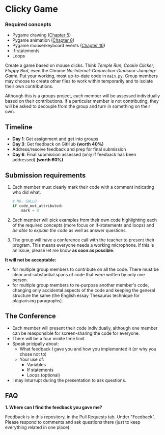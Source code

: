 # Clicky Game

### Required concepts
- Pygame drawing ([Chapter 5](http://programarcadegames.com/index.php?chapter=introduction_to_graphics&lang=en))
- Pygame animation ([Chapter 8](http://programarcadegames.com/index.php?chapter=introduction_to_animation&lang=en))
- Pygame mouse/keyboard events ([Chapter 10](http://programarcadegames.com/index.php?chapter=controllers_and_graphics&lang=en))
- If-statements
- Loops

Create a game based on mouse clicks. Think *Temple Run*, *Cookie Clicker*, *Flappy Bird*, even the Chrome *No-Internet-Connection-Dinosaur-Jumping-Game*. Put your working, most up-to-date code in `main.py`. Group members may choose to create other files to work within temporarily and to isolate their own contributions.

Although this is a groups project, each member will be assessed individually based on their contributions. If a particular member is not contributing, they will be asked to decouple from the group and turn in something on their own.


## Timeline
- **Day 1**: Get assignment and get into groups
- **Day 3**: Get feedback on GitHub **(worth 40%)**
- Address/resolve feedback and prep for final submission
- **Day 6**: Final submission assessed (only if feedback has been addressed) **(worth 60%)**


## Submission requirements
1. Each member must clearly mark their code with a comment indicating who did what.

    ```python
    # MR. GALLO
    if code_not_attributed:
        mark = 0
    ```
2. Each member will pick examples from their own code highlighting each of the required concepts (more focus on if-statements and loops) and *be able to explain the code* as well as answer questions.
3. The group will have a conference call with the teacher to present their program. This means everyone needs a working microphone. If this is an issue, please let me know **as soon as possible**.

**It will not be acceptable:**

- for multiple group members to contribute on all the code. There must be clear and substantial spans of code that were written by only one person.
- for multiple group members to re-purpose another member's code, changing only accidental aspects of the code and keeping the general structure the same (the English essay Thesaurus technique for plagiarising paragraphs).

## The Conference
- Each member will present their code individually, although one member can be reasponsible for screen-sharing the code for everyone.
- There will be a four minite time limit
- Speak pricipally about:
    - What feedback I gave you and how you implemented it (or why you chose not to)
    - Your use of:
        - Variables
        - If statements
        - Loops (optional)
- I may inturrupt during the presentation to ask questions.

## FAQ
**1. Where can I find the feedback you gave me?**

Feedback is in this repository, in the Pull Requests tab. Under "Feedback". Please respond to comments and ask questions there (just to keep everything related in one place).

